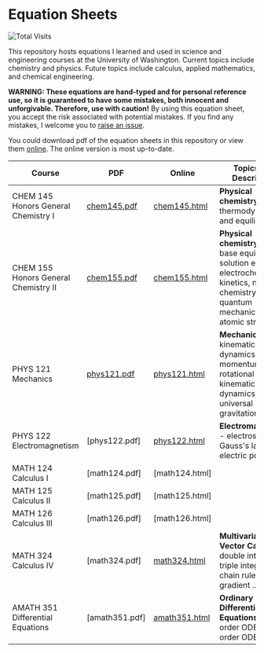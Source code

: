 # Equation Sheets
![Total Visits](https://pv-badge.herokuapp.com/total.svg?repo_id=tengjuilin-equation-sheets)

This repository hosts equations I learned and used in science and engineering courses at the University of Washington. Current topics include chemistry and physics. Future topics include calculus, applied mathematics, and chemical engineering.

**WARNING: These equations are hand-typed and for personal reference use, so it is guaranteed to have some mistakes, both innocent and unforgivable. Therefore, use with caution!** By using this equation sheet, you accept the risk associated with potential mistakes. If you find any mistakes, I welcome you to [raise an issue](https://github.com/tengjuilin/equation-sheets/issues/new).

You could download pdf of the equation sheets in this repository or view them [online](http://polarize.pw/equation-sheets/index.html). The online version is most up-to-date.

|Course|PDF|Online|Topics and Description|Status|
|-|-|-|-|-|
|CHEM 145 Honors General Chemistry I|[chem145.pdf](chem145.pdf)|[chem145.html](http://polarize.pw/equation-sheets/chem145.html)|**Physical chemistry** - gas, thermodynamics, and equilibrium.|completed|
|CHEM 155 Honors General Chemistry II|[chem155.pdf](chem155.pdf)|[chem155.html](http://polarize.pw/equation-sheets/chem155.html)|**Physical chemistry** - acid-base equilibria, solution equilibria, electrochemistry, kinetics, nuclear chemistry, and quantum mechanics and atomic structure.|completed|
|PHYS 121 Mechanics|[phys121.pdf](phys121.pdf)|[phys121.html](http://polarize.pw/equation-sheets/phys121.html)|**Mechanics** - kinematics, dynamics, energy, momentum, rotational kinematics and dynamics, and universal gravitation.|completed|
|PHYS 122 Electromagnetism|[phys122.pdf]|[phys122.html](http://polarize.pw/equation-sheets/phys122.html)|**Electromagnetism** - electrostatics, Gauss's law, electric potential...|currently constructing; course in progress|
|MATH 124 Calculus I|[math124.pdf]|[math124.html]||planning
|MATH 125 Calculus II|[math125.pdf]|[math125.html]||planning
|MATH 126 Calculus III|[math126.pdf]|[math126.html]||planning
|MATH 324 Calculus IV|[math324.pdf]|[math324.html](http://polarize.pw/equation-sheets/math324.html)|**Multivariable and Vector Calculus** - double integrals, triple integrals, chain rule and gradient ...|currently constructing; course in progress|
|AMATH 351 Differential Equations|[amath351.pdf]|[amath351.html](http://polarize.pw/equation-sheets/amath351.html)|**Ordinary Differential Equations** - 1st order ODE, 2nd order ODE...|currently constructing; course in progress|
